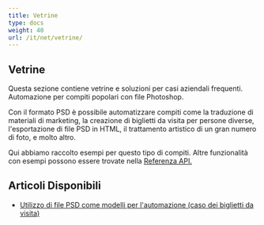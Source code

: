```yaml
---
title: Vetrine
type: docs
weight: 40
url: /it/net/vetrine/
---
```


## **Vetrine**
Questa sezione contiene vetrine e soluzioni per casi aziendali frequenti. Automazione per compiti popolari con file Photoshop.

Con il formato PSD è possibile automatizzare compiti come la traduzione di materiali di marketing, la creazione di biglietti da visita per persone diverse, l'esportazione di file PSD in HTML, il trattamento artistico di un gran numero di foto, e molto altro.

Qui abbiamo raccolto esempi per questo tipo di compiti. Altre funzionalità con esempi possono essere trovate nella [Referenza API.](https://reference.aspose.com/psd/net)
## **Articoli Disponibili**
- [Utilizzo di file PSD come modelli per l'automazione (caso dei biglietti da visita)](/it/psd/net/utilizzo-di-file-psd-come-modelli-per-lautomazione-caso-dei-biglietti-da-visita/)
